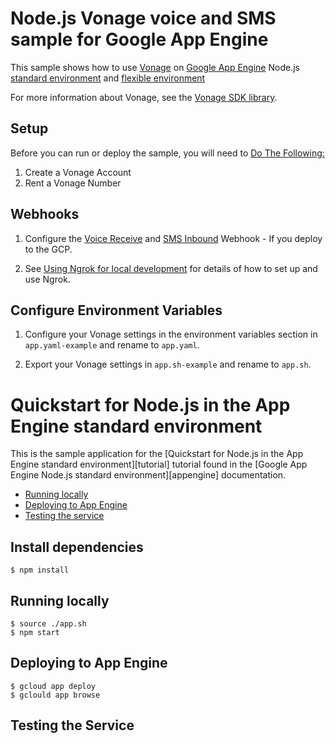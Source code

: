 # Node.js Vonage voice and SMS sample for Google App Engine

This sample shows how to use [Vonage](https://www.vonage.com/) on
[Google App Engine](https://cloud.google.com/appengine) Node.js [standard environment](https://cloud.google.com/appengine/docs/standard/nodejs)
and [flexible environment](https://cloud.google.com/appengine/docs/flexible/nodejs)

For more information about Vonage, see the
[Vonage SDK library](https://developer.vonage.com).

## Setup

Before you can run or deploy the sample, you will need to [Do The Following:](https://developer.vonage.com/messaging/sms/code-snippets/before-you-begin)

1. Create a Vonage Account
2. Rent a Vonage Number

## Webhooks

1. Configure the [Voice Receive](https://<your-project-id>.appspot.com/call/receive) and [SMS Inbound](https://<your-project-id>.appspot.com/sms/receive) Webhook - If you deploy to the GCP.

2. See [Using Ngrok for local development](https://developer.vonage.com/tools/ngrok) for details of how to set up and use Ngrok.

## Configure Environment Variables

1. Configure your Vonage settings in the environment variables section in `app.yaml-example` and rename to `app.yaml`.

2. Export your Vonage settings in `app.sh-example` and rename to `app.sh`.

# Quickstart for Node.js in the App Engine standard environment

This is the sample application for the
[Quickstart for Node.js in the App Engine standard environment][tutorial]
tutorial found in the [Google App Engine Node.js standard environment][appengine]
documentation.

* [Running locally](#running-locally)
* [Deploying to App Engine](#deploying-to-app-engine)
* [Testing the service](#Testing-the-Service)


## Install dependencies

    $ npm install

## Running locally

    $ source ./app.sh
    $ npm start

## Deploying to App Engine

    $ gcloud app deploy
    $ gclould app browse

## Testing the Service
